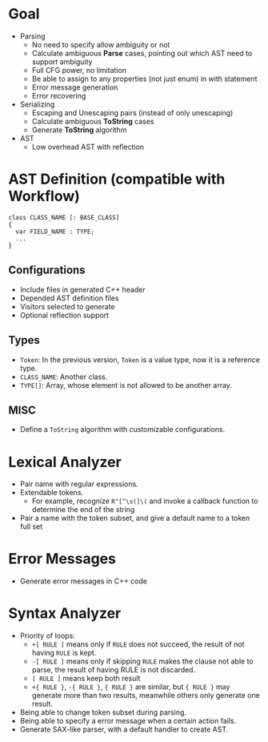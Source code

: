 # Goal
* Parsing
    * No need to specify allow ambiguity or not
    * Calculate ambiguous **Parse** cases, pointing out which AST need to support ambiguity
    * Full CFG power, no limitation
    * Be able to assign to any properties (not just enum) in with statement
    * Error message generation
    * Error recovering
* Serializing
    * Escaping and Unescaping pairs (instead of only unescaping)
    * Calculate ambiguous **ToString** cases
    * Generate **ToString** algorithm
* AST
    * Low overhead AST with reflection

# AST Definition (compatible with Workflow)
```
class CLASS_NAME [: BASE_CLASS]
{
  var FIELD_NAME : TYPE;
  ...
}
```

## Configurations
- Include files in generated C++ header
- Depended AST definition files
- Visitors selected to generate
- Optional reflection support

## Types
- `Token`: In the previous version, `Token` is a value type, now it is a reference type.
- `CLASS_NAME`: Another class.
- `TYPE[]`: Array, whose element is not allowed to be another array.

## MISC
- Define a `ToString` algorithm with customizable configurations.

# Lexical Analyzer
- Pair name with regular expressions.
- Extendable tokens.
  - For example, recognize `R"[^\s(]\(` and invoke a callback function to determine the end of the string
- Pair a name with the token subset, and give a default name to a token full set

# Error Messages
- Generate error messages in C++ code

# Syntax Analyzer
- Priority of loops:
  - `+[ RULE ]` means only if `RULE` does not succeed, the result of not having `RULE` is kept.
  - `-[ RULE ]` means only if skipping `RULE` makes the clause not able to parse, the result of having RULE is not discarded.
  - `[ RULE ]` means keep both result
  - `+{ RULE }`, `-{ RULE }`, `{ RULE }` are similar, but `{ RULE }` may generate more than two results, meanwhile others only generate one result.
- Being able to change token subset during parsing.
- Being able to specify a error message when a certain action fails.
- Generate SAX-like parser, with a default handler to create AST.
